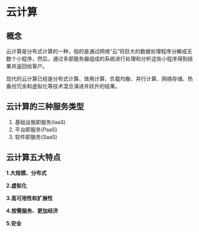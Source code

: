# 云计算

## 概念

云计算是分布式计算的一种，指的是通过网络“云”将巨大的数据处理程序分解成无数个小程序，然后，通过多部服务器组成的系统进行处理和分析这些小程序得到结果并返回给客户。

现代的云计算已经是分布式计算、效用计算、负载均衡、并行计算、网络存储、热备份冗余和虚拟化等技术混合演进并跃升的结果。

## 云计算的三种服务类型

1. 基础设施即服务(IaaS)
2. 平台即服务(PaaS)
3. 软件即服务(SaaS)

## 云计算五大特点

**1.大规模、分布式**

**2.虚拟化**

**3.高可用性和扩展性**

**4.按需服务、更加经济**

**5.安全**

